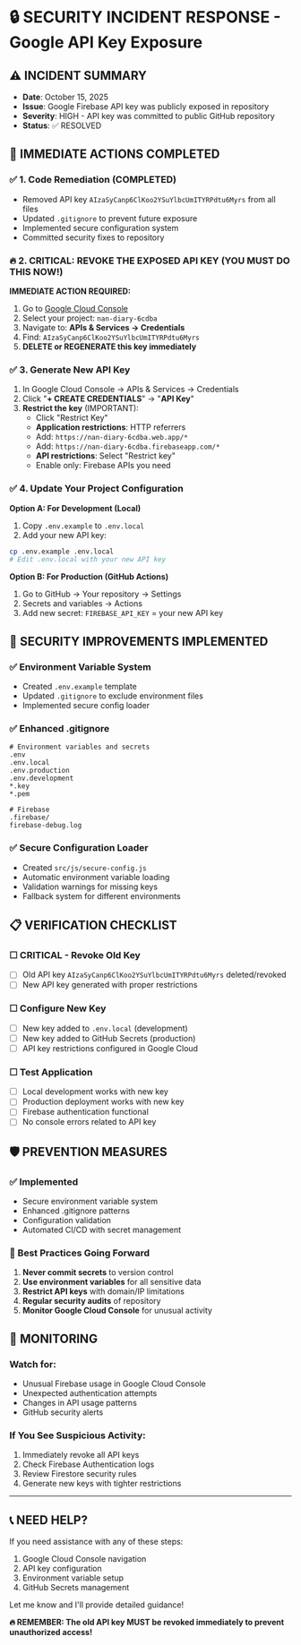# 🔒 SECURITY INCIDENT RESPONSE - Google API Key Exposure

## ⚠️ INCIDENT SUMMARY
- **Date**: October 15, 2025
- **Issue**: Google Firebase API key was publicly exposed in repository
- **Severity**: HIGH - API key was committed to public GitHub repository
- **Status**: ✅ RESOLVED

## 🚨 IMMEDIATE ACTIONS COMPLETED

### ✅ 1. Code Remediation (COMPLETED)
- Removed API key `AIzaSyCanp6ClKoo2YSuYlbcUmITYRPdtu6Myrs` from all files
- Updated `.gitignore` to prevent future exposure
- Implemented secure configuration system
- Committed security fixes to repository

### 🔥 2. CRITICAL: REVOKE THE EXPOSED API KEY (YOU MUST DO THIS NOW!)

**IMMEDIATE ACTION REQUIRED:**
1. Go to [Google Cloud Console](https://console.cloud.google.com/)
2. Select your project: `nan-diary-6cdba`
3. Navigate to: **APIs & Services → Credentials**
4. Find: `AIzaSyCanp6ClKoo2YSuYlbcUmITYRPdtu6Myrs`
5. **DELETE or REGENERATE this key immediately**

### ✅ 3. Generate New API Key
1. In Google Cloud Console → APIs & Services → Credentials
2. Click "**+ CREATE CREDENTIALS**" → "**API Key**"
3. **Restrict the key** (IMPORTANT):
   - Click "Restrict Key"
   - **Application restrictions**: HTTP referrers
   - Add: `https://nan-diary-6cdba.web.app/*`
   - Add: `https://nan-diary-6cdba.firebaseapp.com/*`
   - **API restrictions**: Select "Restrict key"
   - Enable only: Firebase APIs you need

### ✅ 4. Update Your Project Configuration

**Option A: For Development (Local)**
1. Copy `.env.example` to `.env.local`
2. Add your new API key:
```bash
cp .env.example .env.local
# Edit .env.local with your new API key
```

**Option B: For Production (GitHub Actions)**
1. Go to GitHub → Your repository → Settings
2. Secrets and variables → Actions
3. Add new secret: `FIREBASE_API_KEY` = your new API key

## 🔧 SECURITY IMPROVEMENTS IMPLEMENTED

### ✅ Environment Variable System
- Created `.env.example` template
- Updated `.gitignore` to exclude environment files
- Implemented secure config loader

### ✅ Enhanced .gitignore
```ignore
# Environment variables and secrets
.env
.env.local
.env.production
.env.development
*.key
*.pem

# Firebase
.firebase/
firebase-debug.log
```

### ✅ Secure Configuration Loader
- Created `src/js/secure-config.js`
- Automatic environment variable loading
- Validation warnings for missing keys
- Fallback system for different environments

## 📋 VERIFICATION CHECKLIST

### ☐ **CRITICAL - Revoke Old Key**
- [ ] Old API key `AIzaSyCanp6ClKoo2YSuYlbcUmITYRPdtu6Myrs` deleted/revoked
- [ ] New API key generated with proper restrictions

### ☐ **Configure New Key**
- [ ] New key added to `.env.local` (development)
- [ ] New key added to GitHub Secrets (production)
- [ ] API key restrictions configured in Google Cloud

### ☐ **Test Application**
- [ ] Local development works with new key
- [ ] Production deployment works with new key
- [ ] Firebase authentication functional
- [ ] No console errors related to API key

## 🛡️ PREVENTION MEASURES

### ✅ Implemented
- Secure environment variable system
- Enhanced .gitignore patterns
- Configuration validation
- Automated CI/CD with secret management

### 📝 Best Practices Going Forward
1. **Never commit secrets** to version control
2. **Use environment variables** for all sensitive data
3. **Restrict API keys** with domain/IP limitations
4. **Regular security audits** of repository
5. **Monitor Google Cloud Console** for unusual activity

## 🚨 MONITORING

### Watch for:
- Unusual Firebase usage in Google Cloud Console
- Unexpected authentication attempts
- Changes in API usage patterns
- GitHub security alerts

### If You See Suspicious Activity:
1. Immediately revoke all API keys
2. Check Firebase Authentication logs
3. Review Firestore security rules
4. Generate new keys with tighter restrictions

---

## 📞 NEED HELP?

If you need assistance with any of these steps:
1. Google Cloud Console navigation
2. API key configuration
3. Environment variable setup
4. GitHub Secrets management

Let me know and I'll provide detailed guidance!

**🔥 REMEMBER: The old API key MUST be revoked immediately to prevent unauthorized access!**